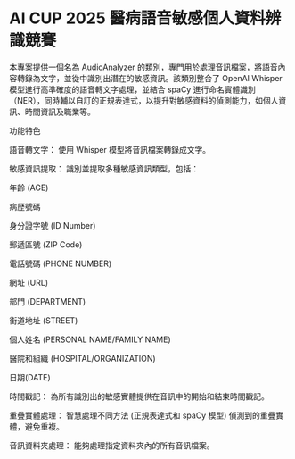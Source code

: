 # AI CUP 2025 醫病語音敏感個人資料辨識競賽
本專案提供一個名為 AudioAnalyzer 的類別，專門用於處理音訊檔案，將語音內容轉錄為文字，並從中識別出潛在的敏感資訊。該類別整合了 OpenAI Whisper 模型進行高準確度的語音轉文字處理，並結合 spaCy 進行命名實體識別（NER），同時輔以自訂的正規表達式，以提升對敏感資料的偵測能力，如個人資訊、時間資訊及職業等。

功能特色


語音轉文字： 使用 Whisper 模型將音訊檔案轉錄成文字。

敏感資訊提取： 識別並提取多種敏感資訊類型，包括：

年齡 (AGE)

病歷號碼

身分證字號 (ID Number)

郵遞區號 (ZIP Code)

電話號碼 (PHONE NUMBER)

網址 (URL)

部門 (DEPARTMENT)

街道地址 (STREET)

個人姓名 (PERSONAL NAME/FAMILY NAME)

醫院和組織 (HOSPITAL/ORGANIZATION)

日期(DATE)

時間戳記： 為所有識別出的敏感實體提供在音訊中的開始和結束時間戳記。

重疊實體處理： 智慧處理不同方法 (正規表達式和 spaCy 模型) 偵測到的重疊實體，避免重複。

音訊資料夾處理： 能夠處理指定資料夾內的所有音訊檔案。

